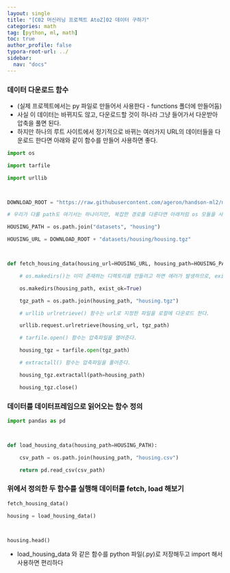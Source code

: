 ```yaml
---
layout: single
title: "[C02 머신러닝 프로젝트 AtoZ]02 데이터 구하기"
categories: math
tag: [python, ml, math]
toc: true
author_profile: false
typora-root-url: ../
sidebar:
  nav: "docs"
---
```


### 데이터 다운로드 함수
- (실제 프로젝트에서는 py 파일로 만들어서 사용한다 - functions 폴더에 만들어둠)
- 사실 이 데이터는 바뀌지도 않고, 다운로드할 것이 하나라 그냥 들어가서 다운받아 압축을 풀면 된다.
- 하지만 하나의 루트 사이트에서 정기적으로 바뀌는 여러가지 URL의 데이터들을 다운로드 한다면 아래와 같이 함수를 만들어 사용하면 좋다.

``` python
import os

import tarfile

import urllib



DOWNLOAD_ROOT = "https://raw.githubusercontent.com/ageron/handson-ml2/master/"

# 우리가 다룰 path도 여기서는 하나이지만, 복잡한 경로를 다룬다면 아래처럼 os 모듈을 사용하면 좋다.

HOUSING_PATH = os.path.join("datasets", "housing")

HOUSING_URL = DOWNLOAD_ROOT + "datasets/housing/housing.tgz"



def fetch_housing_data(housing_url=HOUSING_URL, housing_path=HOUSING_PATH):

    # os.makedirs()는 이미 존재하는 디렉토리를 만들려고 하면 에러가 발생하므로, exist_ok=True로 설정해준다.

    os.makedirs(housing_path, exist_ok=True)

    tgz_path = os.path.join(housing_path, "housing.tgz")

    # urllib urlretrieve() 함수는 url로 지정한 파일을 로컬에 다운로드 한다.

    urllib.request.urlretrieve(housing_url, tgz_path)

    # tarfile.open() 함수는 압축파일을 열어준다.

    housing_tgz = tarfile.open(tgz_path)

    # extractall() 함수는 압축파일을 풀어준다.

    housing_tgz.extractall(path=housing_path)

    housing_tgz.close()
```
### 데이터를 데이터프레임으로 읽어오는 함수 정의
``` python
import pandas as pd



def load_housing_data(housing_path=HOUSING_PATH):

    csv_path = os.path.join(housing_path, "housing.csv")

    return pd.read_csv(csv_path)
```
### 위에서 정의한 두 함수를 실행해 데이터를 fetch, load 해보기
``` python
fetch_housing_data()

housing = load_housing_data()



housing.head()
```
* load_housing_data 와 같은 함수를 python 파일(.py)로 저장해두고 import 해서 사용하면 편리하다
